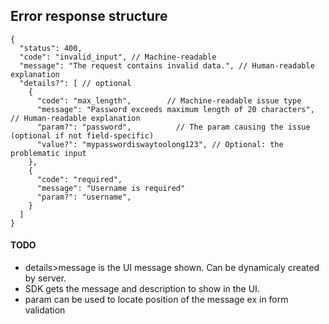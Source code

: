 ## Error response structure
    {
      "status": 400,
      "code": "invalid_input", // Machine-readable 
      "message": "The request contains invalid data.", // Human-readable explanation
      "details?": [ // optional
        {
          "code": "max_length",        // Machine-readable issue type
          "message": "Password exceeds maximum length of 20 characters", // Human-readable explanation
          "param?": "password",          // The param causing the issue (optional if not field-specific)
          "value?": "mypasswordiswaytoolong123", // Optional: the problematic input
        },
        {
          "code": "required",
          "message": "Username is required"
          "param?": "username",
        }
      ]
    }

#### TODO

- details>message is the UI message shown. Can be dynamicaly created by server. 
- SDK gets the message and description to show in the UI.
- param can be used to locate position of the message ex in form validation



